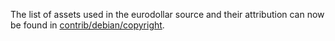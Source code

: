 The list of assets used in the eurodollar source and their attribution can now be found in [contrib/debian/copyright](../contrib/debian/copyright).
